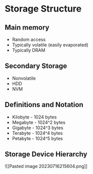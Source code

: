 # Storage Structure

## Main memory

- Random access
- Typically volatile (easily evaporated)
- Typically DRAM

## Secondary Storage

- Nonvolatile
- HDD
- NVM

## Definitions and Notation

- Kilobyte - 1024 bytes
- Megabyte - 1024^2 bytes
- Gigabyte - 1024^3 bytes
- Terabyte - 1024^4 bytes
- Petabyte - 1024^5 bytes

## Storage Device Hierarchy

![[Pasted image 20230716215604.png]]
